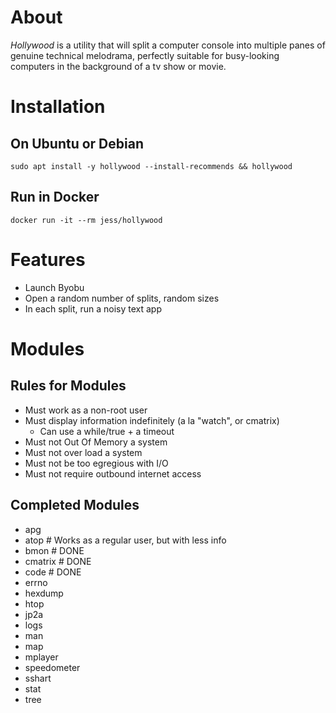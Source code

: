 # About
_Hollywood_ is a utility that will split a computer console into multiple panes of 
genuine technical melodrama, perfectly suitable for busy-looking computers in the background of a tv show or movie.

# Installation
## On Ubuntu or Debian
```
sudo apt install -y hollywood --install-recommends && hollywood
```

## Run in Docker
```
docker run -it --rm jess/hollywood
```


# Features

* Launch Byobu
* Open a random number of splits, random sizes
* In each split, run a noisy text app

# Modules
## Rules for Modules

 - Must work as a non-root user
 - Must display information indefinitely (a la "watch", or cmatrix)
   - Can use a while/true + a timeout
 - Must not Out Of Memory a system
 - Must not over load a system
 - Must not be too egregious with I/O
 - Must not require outbound internet access

## Completed Modules
 - apg
 - atop		# Works as a regular user, but with less info
 - bmon		# DONE
 - cmatrix	# DONE
 - code     # DONE
 - errno
 - hexdump
 - htop
 - jp2a
 - logs
 - man
 - map
 - mplayer
 - speedometer
 - sshart
 - stat
 - tree



